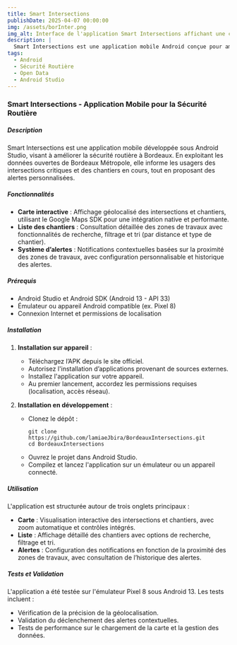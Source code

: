 ```yaml
---
title: Smart Intersections
publishDate: 2025-04-07 00:00:00
img: /assets/borInter.png
img_alt: Interface de l'application Smart Intersections affichant une carte interactive et des notifications
description: |
  Smart Intersections est une application mobile Android conçue pour améliorer la sécurité routière à Bordeaux. En exploitant les données ouvertes de Bordeaux Métropole, cette application offre une visualisation interactive des intersections critiques, une liste détaillée des chantiers et un système d’alertes personnalisé pour informer les usagers en temps réel.
tags:
  - Android
  - Sécurité Routière
  - Open Data
  - Android Studio
---
```


### Smart Intersections - Application Mobile pour la Sécurité Routière

##### Description
Smart Intersections est une application mobile développée sous Android Studio, visant à améliorer la sécurité routière à Bordeaux. En exploitant les données ouvertes de Bordeaux Métropole, elle informe les usagers des intersections critiques et des chantiers en cours, tout en proposant des alertes personnalisées.

##### Fonctionnalités
- **Carte interactive** : Affichage géolocalisé des intersections et chantiers, utilisant le Google Maps SDK pour une intégration native et performante.
- **Liste des chantiers** : Consultation détaillée des zones de travaux avec fonctionnalités de recherche, filtrage et tri (par distance et type de chantier).
- **Système d’alertes** : Notifications contextuelles basées sur la proximité des zones de travaux, avec configuration personnalisable et historique des alertes.

##### Prérequis
- Android Studio et Android SDK (Android 13 - API 33)
- Émulateur ou appareil Android compatible (ex. Pixel 8)
- Connexion Internet et permissions de localisation

##### Installation

1. **Installation sur appareil** :
    - Téléchargez l’APK depuis le site officiel.
    - Autorisez l'installation d’applications provenant de sources externes.
    - Installez l'application sur votre appareil.
    - Au premier lancement, accordez les permissions requises (localisation, accès réseau).

2. **Installation en développement** :
    - Clonez le dépôt :
      ```
      git clone https://github.com/lamiaeJbira/BordeauxIntersections.git
      cd BordeauxIntersections
      ```
    - Ouvrez le projet dans Android Studio.
    - Compilez et lancez l'application sur un émulateur ou un appareil connecté.

##### Utilisation

L'application est structurée autour de trois onglets principaux :
- **Carte** : Visualisation interactive des intersections et chantiers, avec zoom automatique et contrôles intégrés.
- **Liste** : Affichage détaillé des chantiers avec options de recherche, filtrage et tri.
- **Alertes** : Configuration des notifications en fonction de la proximité des zones de travaux, avec consultation de l’historique des alertes.


##### Tests et Validation

L'application a été testée sur l'émulateur Pixel 8 sous Android 13. Les tests incluent :
- Vérification de la précision de la géolocalisation.
- Validation du déclenchement des alertes contextuelles.
- Tests de performance sur le chargement de la carte et la gestion des données.